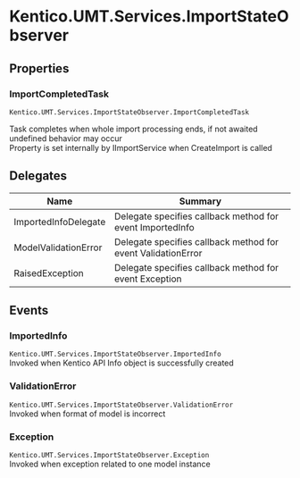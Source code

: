 # Kentico.UMT.Services.ImportStateObserver

## Properties
### ImportCompletedTask
`Kentico.UMT.Services.ImportStateObserver.ImportCompletedTask`

Task completes when whole import processing ends, if not awaited undefined behavior may occur<br/>    Property is set internally by IImportService when CreateImport is called
  

## Delegates
|Name|Summary|
|---|---|
|ImportedInfoDelegate|Delegate specifies callback method for event ImportedInfo|
|ModelValidationError|Delegate specifies callback method for event ValidationError|
|RaisedException|Delegate specifies callback method for event Exception|

## Events
### ImportedInfo
`Kentico.UMT.Services.ImportStateObserver.ImportedInfo`  
Invoked when Kentico API Info object is successfully created  
### ValidationError
`Kentico.UMT.Services.ImportStateObserver.ValidationError`  
Invoked when format of model is incorrect  
### Exception
`Kentico.UMT.Services.ImportStateObserver.Exception`  
Invoked when exception related to one model instance  
